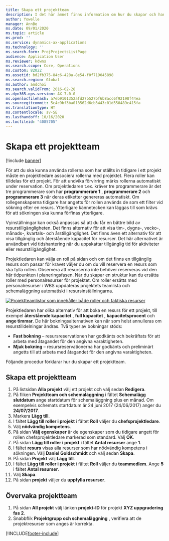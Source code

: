 ```yaml
---
title: Skapa ett projektteam
description: I det här ämnet finns information om hur du skapar och hanterar projektteam.
author: Yowelle
manager: AnnBe
ms.date: 09/01/2020
ms.topic: article
ms.prod: ''
ms.service: dynamics-ax-applications
ms.technology: ''
ms.search.form: ProjProjectsListPage
audience: Application User
ms.reviewer: kdwns
ms.search.scope: Core, Operations
ms.custom: 82022
ms.assetid: bd2fb375-84c6-428a-8e54-f0f719045898
ms.search.region: Global
ms.author: andchoi
ms.search.validFrom: 2016-02-28
ms.dyn365.ops.version: AX 7.0.0
ms.openlocfilehash: a7eb9101352afd27b527bf6b8acc6f92198f44ea
ms.sourcegitcommit: 5c4c9bf3ba018562d6cb3443c01d550489c415fa
ms.translationtype: HT
ms.contentlocale: sv-SE
ms.lasthandoff: 10/16/2020
ms.locfileid: "4085705"
---
```

# <a name="create-a-project-team"></a>Skapa ett projektteam

[!include [banner](../includes/banner.md)]

För att du ska kunna använda rollerna som har ställts in tidigare i ett projekt måste en projektledare associera rollerna med projektet. Flera roller kan tilldelas för ett projekt. För att undvika förvirring märks rollerna automatiskt under reservation. Om projektledaren t.ex. kräver tre programmerare är det tre programmerare som har **programmerare 1** , **programmerare 2** och **programmerare 3** när deras etiketter genereras automatiskt. Om rollegenskaperna tidigare har angetts för rollen används de som ett filter vid sökning efter en resurs. Ytterligare kännetecken kan läggas till som krävs för att sökningen ska kunna förfinas ytterligare.

Vyinställningar kan också anpassas så att du får en bättre bild av resurstillgängligheten. Det finns alternativ för att visa tim-, dygns-, vecko-, månads-, kvartals- och årstillgänglighet. Det finns även ett alternativ för att visa tillgänglig och återstående kapacitet för resurser. Det här alternativet är användbart vid tidshantering när du uppskattar tillgänglig tid för aktiviteter eller resurstillgänglighet.

Projektledaren kan välja en roll på sidan och om det finns en tillgänglig resurs som passar för kravet väljer du om du vill reservera en resurs som ska fylla rollen. Observera att resurserna inte behöver reserveras vid den här tidpunkten i planeringsfasen. När du skapar en struktur kan du ersätta roller med personalresurser för projektet. Om roller ersätts med personalresurser i WBS uppdateras projektets teamlista och schemaläggning automatiskt i resursinställningarna.

[![Projektteamlistor som innehåller både roller och faktiska resurser](./media/projectresourcing03-1024x368.jpg)](./media/projectresourcing03.jpg) 

Projektledaren har olika alternativ för att boka en resurs för ett projekt, till exempel **återstående kapacitet** , **full kapacitet** , **kapacitetsprocent** och **ange timmar**. De här bokningsalternativen kan när som helst annulleras om resurstilldelningar ändras. Två typer av bokningar stöds:

- **Fast bokning** – resursreservationen har godkänts och bekräftats för att arbeta med åtagandet för den angivna varaktigheten.
- **Mjuk bokning** – resursreservationerna har godkänts och preliminärt angetts till att arbeta med åtagandet för den angivna varaktigheten.

Följande procedur förklarar hur du skapar ett projektteam.

## <a name="create-a-project-team"></a>Skapa ett projektteam

1. På listsidan **Alla projekt** välj ett projekt och välj sedan **Redigera**.
2. På fliken **Projektteam och schemaläggning** i fältet **Schemalägg slutdatum** ange startdatum för schemaläggning plus en månad. Om exempelvis schemats startdatum är 24 juni 2017 (24/06/2017) anger du **24/07/2017**.
3. Markera **Lägg till**.
4. I fältet **Lägg till roller i projekt** i fältet **Roll** väljer du **chefsprojektledare**.
5. Välj **nödvändig kompetens**.
6. På sidan **Välj egenskaper** är de egenskaper som du tidigare angett för rollen chefsprojektledare markerad som standard. Välj **OK**.
7. På sidan **Lägg till roller i projekt** i fältet **Antal resurser** ange **1**.
8. I fältet **resurs** visas alla resurser som har nödvändig kompetens i sökningen. Välj **Daniel Goldschmidt** och välj sedan **Skapa**.
9. På sidan **Projekt** välj **Lägg till**.
10. I fältet **Lägg till roller i projekt** i fältet **Roll** väljer du **teammedlem**. Ange **5** i fältet **Antal resurser**.
11. Välj **Skapa**.
12. På sidan **projekt** väljer du **uppfylla resurser**.

## <a name="monitor-project-teams"></a>Övervaka projektteam
1. På sidan **All projekt** välj länken **projekt-ID** för projekt **XYZ uppgradering fas 2**.
2. Snabbflik **Projektgrupp och schemaläggning** , verifiera att de projektresurser som anges är korrekta.


[!INCLUDE[footer-include](../includes/footer-banner.md)]